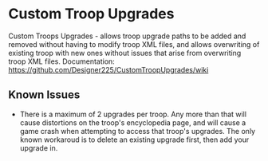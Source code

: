 # Custom Troop Upgrades
 Custom Troops Upgrades - allows troop upgrade paths to be added and removed without having to modify troop XML files, and allows overwriting of existing troop with new ones without issues that arise from overwriting troop XML files. 
 Documentation: https://github.com/Designer225/CustomTroopUpgrades/wiki

## Known Issues
 * There is a maximum of 2 upgrades per troop. Any more than that will cause distortions on the troop's encyclopedia page, and will cause a game crash when attempting to access that troop's upgrades. The only known workaroud is to delete an existing upgrade first, then add your upgrade in.
